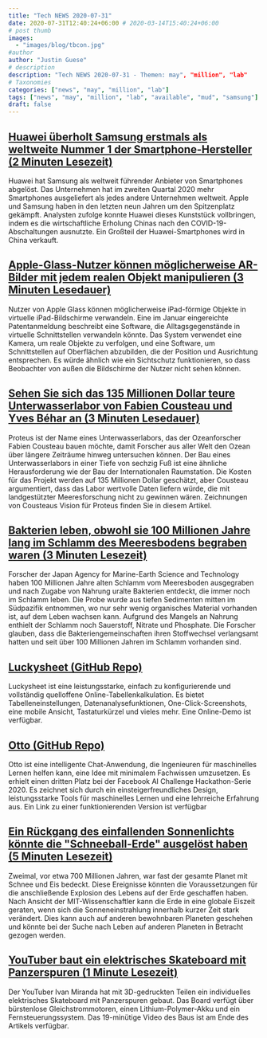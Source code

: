 ```yaml
---
title: "Tech NEWS 2020-07-31"
date: 2020-07-31T12:40:24+06:00 # 2020-03-14T15:40:24+06:00
# post thumb
images:
  - "images/blog/tbcon.jpg"
#author
author: "Justin Guese"
# description
description: "Tech NEWS 2020-07-31 - Themen: may", "million", "lab"
# Taxonomies
categories: ["news", "may", "million", "lab"]
tags: ["news", "may", "million", "lab", "available", "mud", "samsung"]
draft: false
---
```


## [Huawei überholt Samsung erstmals als weltweite Nummer 1 der Smartphone-Hersteller (2 Minuten Lesezeit)](https://www.marketwatch.com/story/huawei-tops-samsung-as-worlds-no-1-smartphone-company-for-first-time-11596079542/1/01000173a4588a03-fc12bf6e-6cfe-4888-91d2-161774dc19b3-000000/z6_gdOcQa8YU41zU8gfTcFPPlxItKv8p6ysEPCslBU8=152)

 Huawei hat Samsung als weltweit führender Anbieter von Smartphones abgelöst. Das Unternehmen hat im zweiten Quartal 2020 mehr Smartphones ausgeliefert als jedes andere Unternehmen weltweit. Apple und Samsung haben in den letzten neun Jahren um den Spitzenplatz gekämpft. Analysten zufolge konnte Huawei dieses Kunststück vollbringen, indem es die wirtschaftliche Erholung Chinas nach den COVID-19-Abschaltungen ausnutzte. Ein Großteil der Huawei-Smartphones wird in China verkauft.

## [Apple-Glass-Nutzer können möglicherweise AR-Bilder mit jedem realen Objekt manipulieren (3 Minuten Lesedauer)](https://appleinsider.com/articles/20/07/30/apple-glass-users-may-be-able-to-manipulate-ar-images-with-any-real-object/1/01000173a4588a03-fc12bf6e-6cfe-4888-91d2-161774dc19b3-000000/BIkGXd6v6NYDvk2--URXkC5E2Wg9VuS9irVIa588LPc=152)

 Nutzer von Apple Glass können möglicherweise iPad-förmige Objekte in virtuelle iPad-Bildschirme verwandeln. Eine im Januar eingereichte Patentanmeldung beschreibt eine Software, die Alltagsgegenstände in virtuelle Schnittstellen verwandeln könnte. Das System verwendet eine Kamera, um reale Objekte zu verfolgen, und eine Software, um Schnittstellen auf Oberflächen abzubilden, die der Position und Ausrichtung entsprechen. Es würde ähnlich wie ein Sichtschutz funktionieren, so dass Beobachter von außen die Bildschirme der Nutzer nicht sehen können.

## [Sehen Sie sich das 135 Millionen Dollar teure Unterwasserlabor von Fabien Cousteau und Yves Béhar an (3 Minuten Lesedauer)](https://www.fastcompany.com/90531142/see-the-135-million-underwater-lab-designed-by-fabien-cousteau-and-yves-behar/1/01000173a4588a03-fc12bf6e-6cfe-4888-91d2-161774dc19b3-000000/OBLXKAnBurMd_rlMqSvMr2eTNeMpSUwIrlHUa8C9gLM=152)

 Proteus ist der Name eines Unterwasserlabors, das der Ozeanforscher Fabien Cousteau bauen möchte, damit Forscher aus aller Welt den Ozean über längere Zeiträume hinweg untersuchen können. Der Bau eines Unterwasserlabors in einer Tiefe von sechzig Fuß ist eine ähnliche Herausforderung wie der Bau der Internationalen Raumstation. Die Kosten für das Projekt werden auf 135 Millionen Dollar geschätzt, aber Cousteau argumentiert, dass das Labor wertvolle Daten liefern würde, die mit landgestützter Meeresforschung nicht zu gewinnen wären. Zeichnungen von Cousteaus Vision für Proteus finden Sie in diesem Artikel.

## [Bakterien leben, obwohl sie 100 Millionen Jahre lang im Schlamm des Meeresbodens begraben waren (3 Minuten Lesezeit)](https://arstechnica.com/science/2020/07/these-bacteria-may-have-survived-100-million-year-isolation//1/01000173a4588a03-fc12bf6e-6cfe-4888-91d2-161774dc19b3-000000/mm5ivUe5aeNT9lqC23Pe8mx_iPA2_fuJ68FyrLn7KE8=152)

 Forscher der Japan Agency for Marine-Earth Science and Technology haben 100 Millionen Jahre alten Schlamm vom Meeresboden ausgegraben und nach Zugabe von Nahrung uralte Bakterien entdeckt, die immer noch im Schlamm leben. Die Probe wurde aus tiefen Sedimenten mitten im Südpazifik entnommen, wo nur sehr wenig organisches Material vorhanden ist, auf dem Leben wachsen kann. Aufgrund des Mangels an Nahrung enthielt der Schlamm noch Sauerstoff, Nitrate und Phosphate. Die Forscher glauben, dass die Bakteriengemeinschaften ihren Stoffwechsel verlangsamt hatten und seit über 100 Millionen Jahren im Schlamm vorhanden sind.

## [Luckysheet (GitHub Repo)](https://github.com/mengshukeji/Luckysheet/1/01000173a4588a03-fc12bf6e-6cfe-4888-91d2-161774dc19b3-000000/XjzQLHnvuCH7EI6zie1qUDj9PZupfXsvzZoWWjvxUV4=152)

 Luckysheet ist eine leistungsstarke, einfach zu konfigurierende und vollständig quelloffene Online-Tabellenkalkulation. Es bietet Tabelleneinstellungen, Datenanalysefunktionen, One-Click-Screenshots, eine mobile Ansicht, Tastaturkürzel und vieles mehr. Eine Online-Demo ist verfügbar.

## [Otto (GitHub Repo)](https://github.com/KartikChugh/Otto/1/01000173a4588a03-fc12bf6e-6cfe-4888-91d2-161774dc19b3-000000/jDQEi8yMqlkUP0ix3zWGn7LFVH5XXYStrl0C0QDoums=152)

 Otto ist eine intelligente Chat-Anwendung, die Ingenieuren für maschinelles Lernen helfen kann, eine Idee mit minimalem Fachwissen umzusetzen. Es erhielt einen dritten Platz bei der Facebook AI Challenge Hackathon-Serie 2020. Es zeichnet sich durch ein einsteigerfreundliches Design, leistungsstarke Tools für maschinelles Lernen und eine lehrreiche Erfahrung aus. Ein Link zu einer funktionierenden Version ist verfügbar

## [Ein Rückgang des einfallenden Sonnenlichts könnte die "Schneeball-Erde" ausgelöst haben (5 Minuten Lesezeit)](https://phys.org/news/2020-07-plunge-incoming-sunlight-triggered-snowball.html/1/01000173a4588a03-fc12bf6e-6cfe-4888-91d2-161774dc19b3-000000/RmQKkDAEw33az7rPGOJ_fMdkVfPxp0aWmom6mxhtkGs=152)

 Zweimal, vor etwa 700 Millionen Jahren, war fast der gesamte Planet mit Schnee und Eis bedeckt. Diese Ereignisse könnten die Voraussetzungen für die anschließende Explosion des Lebens auf der Erde geschaffen haben. Nach Ansicht der MIT-Wissenschaftler kann die Erde in eine globale Eiszeit geraten, wenn sich die Sonneneinstrahlung innerhalb kurzer Zeit stark verändert. Dies kann auch auf anderen bewohnbaren Planeten geschehen und könnte bei der Suche nach Leben auf anderen Planeten in Betracht gezogen werden.

## [YouTuber baut ein elektrisches Skateboard mit Panzerspuren (1 Minute Lesezeit)](https://interestingengineering.com/youtuber-builds-an-electric-skateboard-with-tank-tracks/1/01000173a4588a03-fc12bf6e-6cfe-4888-91d2-161774dc19b3-000000/s9MwLGazObv02-_7Ow9lnPg3E7Xg-KkReAZf1PO6WzI=152)

 Der YouTuber Ivan Miranda hat mit 3D-gedruckten Teilen ein individuelles elektrisches Skateboard mit Panzerspuren gebaut. Das Board verfügt über bürstenlose Gleichstrommotoren, einen Lithium-Polymer-Akku und ein Fernsteuerungssystem. Das 19-minütige Video des Baus ist am Ende des Artikels verfügbar.

